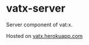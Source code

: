 # vatx-server

Server component of vat:x.

Hosted on [vatx.herokuapp.com](https://vatx.herokuapp.com)
